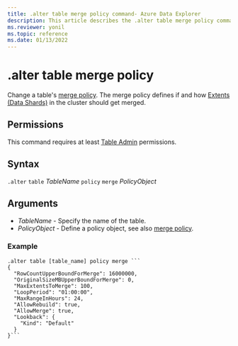 ```yaml
---
title: .alter table merge policy command- Azure Data Explorer
description: This article describes the .alter table merge policy command in Azure Data Explorer.
ms.reviewer: yonil
ms.topic: reference
ms.date: 01/13/2022
---
```

# .alter table merge policy

Change a table's [merge policy](mergepolicy.md). The merge policy defines if and how [Extents (Data Shards)](../management/extents-overview.md) in the cluster should get merged. 

## Permissions

This command requires at least [Table Admin](access-control/role-based-access-control.md) permissions.

## Syntax

`.alter` `table` *TableName* `policy` `merge` *PolicyObject* 

## Arguments

- *TableName* - Specify the name of the table. 
- *PolicyObject* - Define a policy object, see also [merge policy](mergepolicy.md).

### Example

~~~kusto
.alter table [table_name] policy merge ```
{
  "RowCountUpperBoundForMerge": 16000000,
  "OriginalSizeMBUpperBoundForMerge": 0,
  "MaxExtentsToMerge": 100,
  "LoopPeriod": "01:00:00",
  "MaxRangeInHours": 24,
  "AllowRebuild": true,
  "AllowMerge": true,
  "Lookback": {
    "Kind": "Default"
  }
}```
~~~